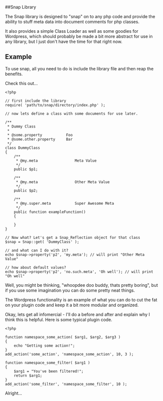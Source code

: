 ##Snap Library

The Snap library is designed to "snap" on to any php code and provide
the ability to stuff meta data into document comments for php classes.

It also provides a simple Class Loader as well as some goodies for
Wordpress, which should probably be made a bit more abstract for use
in any library, but I just don't have the time for that right now.

## Example

To use snap, all you need to do is include the library file and then
reap the benefits.

Check this out...

    <?php
    
    // first include the library
    require( 'path/to/snap/directory/index.php' );
    
    // now lets define a class with some documents for use later.
    
    /**
     * Dummy Class
     *
     * @some.property           Foo
     * @some.other.property     Bar
     */
    class DummyClass
    {
        /**
         * @my.meta                 Meta Value
         */
        public $p1;
        
        /**
         * @my.meta                 Other Meta Value
         */
        public $p2;
        
        /**
         * @my.super.meta           Super Awesome Meta
         */ 
        public function exampleFunction()
        {
            
        }
    }
    
    // Now what? Let's get a Snap_Reflection object for that class
    $snap = Snap::get( 'DummyClass' );
    
    // and what can I do with it?
    echo $snap->property('p2', 'my.meta'); // will print "Other Meta Value"
    
    // how about default values?
    echo $snap->property('p2', 'no.such.meta', 'Oh well'); // will print "Oh well"
    
Well, you might be thinking, "whoopdee doo buddy, thats pretty boring",
but if you use some imagination you can do some pretty neat things. 

The Wordpress functionality is an example of what you can do to cut the
fat on your plugin code and keep it a bit more modular and organized.

Okay, lets get all infomercial - I'll do a before and after and explain why
I think this is helpful. Here is some typical plugin code.

    <?php
    
    function namespace_some_action( $arg1, $arg2, $arg3 )
    {
        echo "Getting some action!";
    }
    add_action('some_action', 'namespace_some_action', 10, 3 );
    
    function namespace_some_filter( $arg1 )
    {
        $arg1 = "You've been filtered!";
        return $arg1;
    }
    add_action('some_filter', 'namespace_some_filter', 10 );
    
Alright... 
    